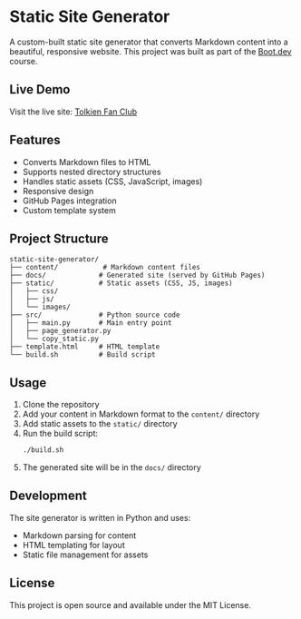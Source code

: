 # Static Site Generator

A custom-built static site generator that converts Markdown content into a beautiful, responsive website. This project was built as part of the [Boot.dev](https://boot.dev) course.

## Live Demo

Visit the live site: [Tolkien Fan Club](https://angel-vlzqz.github.io/static-site-generator/)

## Features

- Converts Markdown files to HTML
- Supports nested directory structures
- Handles static assets (CSS, JavaScript, images)
- Responsive design
- GitHub Pages integration
- Custom template system

## Project Structure

```
static-site-generator/
├── content/           # Markdown content files
├── docs/             # Generated site (served by GitHub Pages)
├── static/           # Static assets (CSS, JS, images)
│   ├── css/
│   ├── js/
│   └── images/
├── src/              # Python source code
│   ├── main.py       # Main entry point
│   ├── page_generator.py
│   └── copy_static.py
├── template.html     # HTML template
└── build.sh          # Build script
```

## Usage

1. Clone the repository
2. Add your content in Markdown format to the `content/` directory
3. Add static assets to the `static/` directory
4. Run the build script:
   ```bash
   ./build.sh
   ```
5. The generated site will be in the `docs/` directory

## Development

The site generator is written in Python and uses:
- Markdown parsing for content
- HTML templating for layout
- Static file management for assets

## License

This project is open source and available under the MIT License.